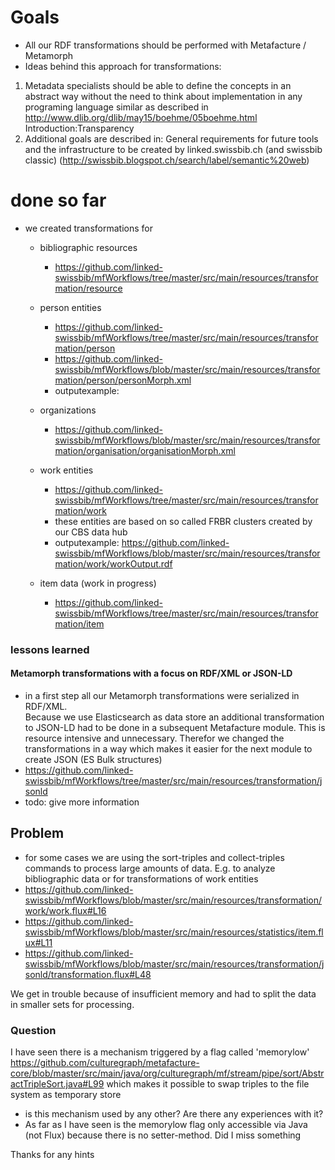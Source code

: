 
# Goals #
 
* All our RDF transformations should be performed with Metafacture / Metamorph 
* Ideas behind this approach for transformations: 
1. Metadata specialists should be able to define the concepts in an abstract way without the need to think about implementation in any programing language
similar as described in http://www.dlib.org/dlib/may15/boehme/05boehme.html Introduction:Transparency 
2. Additional goals are described in: General requirements for future tools and the infrastructure to be created by linked.swissbib.ch (and swissbib classic)
 (http://swissbib.blogspot.ch/search/label/semantic%20web)
 
 
 
# done so far #

* we created transformations for
    * bibliographic resources 
        * https://github.com/linked-swissbib/mfWorkflows/tree/master/src/main/resources/transformation/resource
    * person entities 
        * https://github.com/linked-swissbib/mfWorkflows/tree/master/src/main/resources/transformation/person
        * https://github.com/linked-swissbib/mfWorkflows/blob/master/src/main/resources/transformation/person/personMorph.xml
        * outputexample: 
    * organizations
        * https://github.com/linked-swissbib/mfWorkflows/blob/master/src/main/resources/transformation/organisation/organisationMorph.xml
        
    * work entities
        * https://github.com/linked-swissbib/mfWorkflows/tree/master/src/main/resources/transformation/work
        * these entities are based on so called FRBR clusters created by our CBS data hub
        * outputexample: https://github.com/linked-swissbib/mfWorkflows/blob/master/src/main/resources/transformation/work/workOutput.rdf
    * item data (work in progress)
        * https://github.com/linked-swissbib/mfWorkflows/tree/master/src/main/resources/transformation/item

### lessons learned
#### Metamorph transformations with a focus on RDF/XML or JSON-LD
* in a first step all our Metamorph transformations were serialized in RDF/XML.     
Because we use Elasticsearch as data store an additional transformation to JSON-LD had to be done in a subsequent Metafacture module. 
This is resource intensive and unnecessary. Therefor we changed the transformations in a way which makes it easier for the next module to create JSON (ES Bulk structures)
* https://github.com/linked-swissbib/mfWorkflows/tree/master/src/main/resources/transformation/jsonld 
* todo: give more information
        

## Problem
* for some cases we are using the sort-triples and collect-triples commands to process large amounts of data. E.g. to analyze bibliographic data or for transformations of work entities
* https://github.com/linked-swissbib/mfWorkflows/blob/master/src/main/resources/transformation/work/work.flux#L16
* https://github.com/linked-swissbib/mfWorkflows/blob/master/src/main/resources/statistics/item.flux#L11
* https://github.com/linked-swissbib/mfWorkflows/blob/master/src/main/resources/transformation/jsonld/transformation.flux#L48

We get in trouble because of insufficient memory and had to split the data in smaller sets for processing.

### Question
I have seen there is a mechanism triggered by a flag called 'memorylow' 
https://github.com/culturegraph/metafacture-core/blob/master/src/main/java/org/culturegraph/mf/stream/pipe/sort/AbstractTripleSort.java#L99
which makes it possible to swap triples to the file system as temporary store
* is this mechanism used by any other? Are there any experiences with it?
* As far as I have seen is the memorylow flag only accessible via Java (not Flux) because there is no setter-method. Did I miss something


Thanks for any hints    
        
